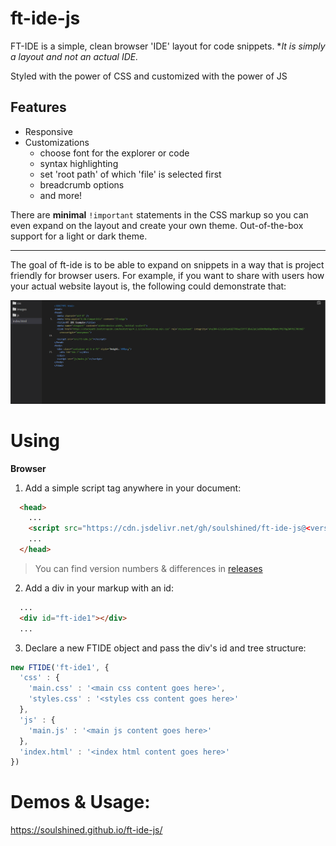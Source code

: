 # ft-ide-js

FT-IDE is a simple, clean browser 'IDE' layout for code snippets. **It is simply a layout and not an actual IDE.* 

Styled with the power of CSS and customized with the power of JS

## Features

- Responsive 
- Customizations
  - choose font for the explorer or code 
  - syntax highlighting 
  - set 'root path' of which 'file' is selected first
  - breadcrumb options
  - and more!

There are **minimal** `!important` statements in the CSS markup so you can even expand on the layout and create your own theme. Out-of-the-box support for a light or dark theme.  

---

The goal of ft-ide is to be able to expand on snippets in a way that is project friendly for browser users. For example, if you want to share with users how your actual website layout is, the following could demonstrate that:

![overview image](./docs/images/overview.PNG?raw=true "Overview")

# Using

**Browser**

1. Add a simple script tag anywhere in your document:
```html
  <head>
    ...
    <script src="https://cdn.jsdelivr.net/gh/soulshined/ft-ide-js@<version number>/src/ft-ide.min.js"></script>
    ...
  </head>
```
> You can find version numbers & differences in <a href="https://github.com/soulshined/ft-ide-js/releases" target="_blank">releases</a>

2. Add a div in your markup with an id:
```html
  ...
  <div id="ft-ide1"></div>
  ...
```

3. Declare a new FTIDE object and pass the div's id and tree structure:
```js
new FTIDE('ft-ide1', {
  'css' : {
    'main.css' : '<main css content goes here>',
    'styles.css' : '<styles css content goes here>'
  },
  'js' : {
    'main.js' : '<main js content goes here>'
  },
  'index.html' : '<index html content goes here>'
})
```

# Demos & Usage:

https://soulshined.github.io/ft-ide-js/

